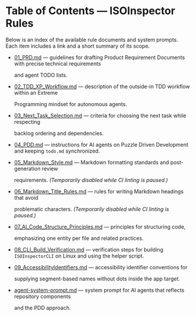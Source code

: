 # Table of Contents — ISOInspector Rules

Below is an index of the available rule documents and system prompts. Each item includes a link and a short summary of
its scope.

- [01_PRD.md](./01_PRD.md) — guidelines for drafting Product Requirement Documents with precise technical requirements

  and agent TODO lists.

- [02_TDD_XP_Workflow.md](./02_TDD_XP_Workflow.md) — description of the outside-in TDD workflow within an Extreme

  Programming mindset for autonomous agents.

- [03_Next_Task_Selection.md](./03_Next_Task_Selection.md) — criteria for choosing the next task while respecting

  backlog ordering and dependencies.

- [04_PDD.md](./04_PDD.md) — instructions for AI agents on Puzzle Driven Development and keeping `todo.md` synchronized.
- [05_Markdown_Style.md](./05_Markdown_Style.md) — Markdown formatting standards and post-generation review

  requirements. *(Temporarily disabled while CI linting is paused.)*

- [06_Markdown_Title_Rules.md](./06_Markdown_Title_Rules.md) — rules for writing Markdown headings that avoid

  problematic characters. *(Temporarily disabled while CI linting is paused.)*

- [07_AI_Code_Structure_Principles.md](./07_AI_Code_Structure_Principles.md) — principles for structuring code,

  emphasizing one entity per file and related practices.

- [08_CLI_Build_Verification.md](./08_CLI_Build_Verification.md) — verification steps for building `ISOInspectorCLI` on Linux and using the helper script.
- [09_AccessibilityIdentifiers.md](./09_AccessibilityIdentifiers.md) — accessibility identifier conventions for

  supplying segment-based names without dots inside the app target.

- [agent-system-prompt.md](./agent-system-prompt.md) — system prompt for AI agents that reflects repository components

  and the PDD approach.
